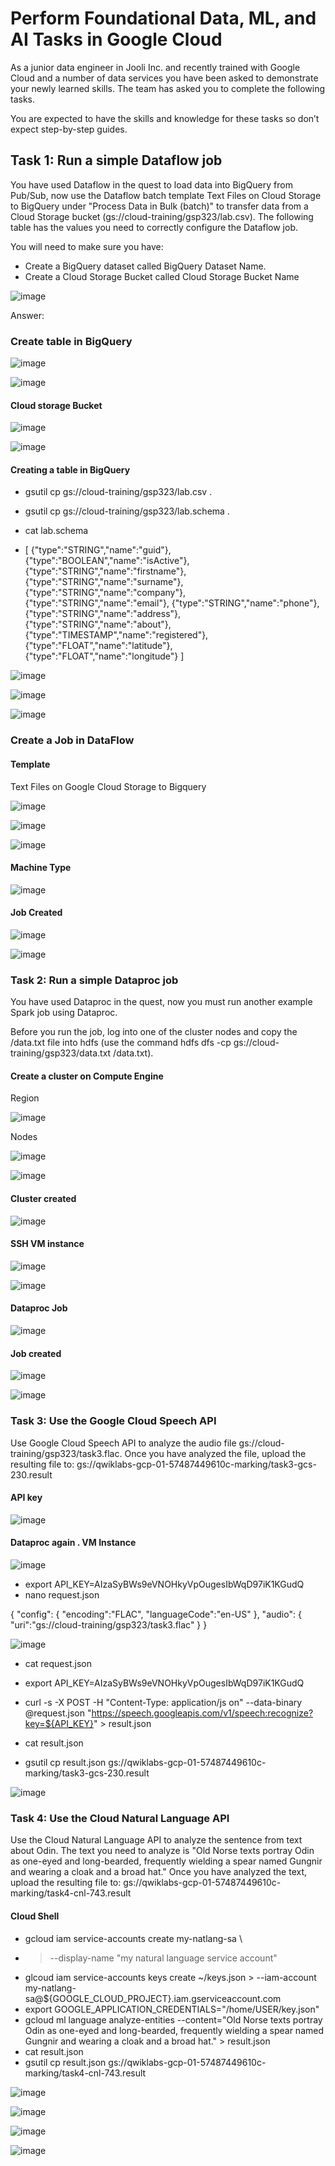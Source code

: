 # Perform Foundational Data, ML, and AI Tasks in Google Cloud


As a junior data engineer in Jooli Inc. and recently trained with Google Cloud and a number of data services you have been asked to demonstrate your newly learned skills. The team has asked you to complete the following tasks.

You are expected to have the skills and knowledge for these tasks so don’t expect step-by-step guides.

## Task 1: Run a simple Dataflow job

You have used Dataflow in the quest to load data into BigQuery from Pub/Sub, now use the Dataflow batch template Text Files on Cloud Storage to BigQuery under "Process Data in Bulk (batch)" to transfer data from a Cloud Storage bucket (gs://cloud-training/gsp323/lab.csv). The following table has the values you need to correctly configure the Dataflow job.

You will need to make sure you have:

- Create a BigQuery dataset called BigQuery Dataset Name.
- Create a Cloud Storage Bucket called Cloud Storage Bucket Name

![image](https://github.com/moniquecardoso25/Google-Cloud/assets/140358716/bc8c9a2d-3c04-4405-96d6-14be33f1ec39)

Answer:


###  Create table in BigQuery

![image](https://github.com/moniquecardoso25/Google-Cloud-Machine-Learning-Engineer/assets/140358716/6000885d-1572-4cb0-978e-0575fbc44c71)


![image](https://github.com/moniquecardoso25/Google-Cloud-Machine-Learning-Engineer/assets/140358716/049b06fb-001f-4c44-a910-c279b20788d4)



#### Cloud storage Bucket

![image](https://github.com/moniquecardoso25/Google-Cloud-Machine-Learning-Engineer/assets/140358716/31fae0a0-58da-4315-b212-25680afcdda2)



![image](https://github.com/moniquecardoso25/Google-Cloud-Machine-Learning-Engineer/assets/140358716/71f84934-e3ed-492e-9046-4013c3d2d518)



#### Creating a table in BigQuery 

- gsutil cp gs://cloud-training/gsp323/lab.csv .
- gsutil cp gs://cloud-training/gsp323/lab.schema .
- cat lab.schema



- [
{"type":"STRING","name":"guid"},
{"type":"BOOLEAN","name":"isActive"},
{"type":"STRING","name":"firstname"},
{"type":"STRING","name":"surname"},
{"type":"STRING","name":"company"},
{"type":"STRING","name":"email"},
{"type":"STRING","name":"phone"},
{"type":"STRING","name":"address"},
{"type":"STRING","name":"about"},
{"type":"TIMESTAMP","name":"registered"},
{"type":"FLOAT","name":"latitude"},
{"type":"FLOAT","name":"longitude"}
]



![image](https://github.com/moniquecardoso25/Google-Cloud-Machine-Learning-Engineer/assets/140358716/f1d6e99d-76a2-407c-b092-c829bb5eea95)



![image](https://github.com/moniquecardoso25/Google-Cloud-Machine-Learning-Engineer/assets/140358716/aa1e9c05-240e-4260-aa48-cbd6cc0c8ee7)



![image](https://github.com/moniquecardoso25/Google-Cloud-Machine-Learning-Engineer/assets/140358716/12b27a9d-0b21-49da-8922-71b29af96e20)




### Create a Job in DataFlow

#### Template

Text Files on Google Cloud Storage to Bigquery

![image](https://github.com/moniquecardoso25/Google-Cloud-Machine-Learning-Engineer/assets/140358716/48119144-7521-4789-9c89-822aa9c3b4e4)


![image](https://github.com/moniquecardoso25/Google-Cloud-Machine-Learning-Engineer/assets/140358716/616f0dfb-420b-40b5-8c62-7161ea66b95c)



![image](https://github.com/moniquecardoso25/Google-Cloud-Machine-Learning-Engineer/assets/140358716/753c3f36-06e8-4692-af6b-fd87485f564d)



#### Machine Type

![image](https://github.com/moniquecardoso25/Google-Cloud-Machine-Learning-Engineer/assets/140358716/69a1c2d1-3c0b-4573-800d-d98f46dbf955)


#### Job Created

![image](https://github.com/moniquecardoso25/Google-Cloud-Machine-Learning-Engineer/assets/140358716/e6d8be9b-6e80-4c56-bdbf-d7ded90cb1b9)


![image](https://github.com/moniquecardoso25/Google-Cloud-Machine-Learning-Engineer/assets/140358716/cbee849f-7a50-4106-8ade-05c45316a61e)



### Task 2: Run a simple Dataproc job
You have used Dataproc in the quest, now you must run another example Spark job using Dataproc.

Before you run the job, log into one of the cluster nodes and copy the /data.txt file into hdfs (use the command hdfs dfs -cp gs://cloud-training/gsp323/data.txt /data.txt).



#### Create a cluster on Compute Engine

Region

![image](https://github.com/moniquecardoso25/Google-Cloud-Machine-Learning-Engineer/assets/140358716/7f6b20d2-c4b6-458b-9c24-b8f61a7071ca)



Nodes

![image](https://github.com/moniquecardoso25/Google-Cloud-Machine-Learning-Engineer/assets/140358716/65477cfd-935f-4ca3-8aa9-a77263060ed3)


![image](https://github.com/moniquecardoso25/Google-Cloud-Machine-Learning-Engineer/assets/140358716/7bcc0e6b-3030-41fc-9c3e-ade855df9ea7)



#### Cluster created

![image](https://github.com/moniquecardoso25/Google-Cloud-Machine-Learning-Engineer/assets/140358716/cc1e0d83-56f2-49cb-95c9-c4ae4b14413a)




#### SSH VM instance

![image](https://github.com/moniquecardoso25/Google-Cloud-Machine-Learning-Engineer/assets/140358716/d32091ac-96f7-4704-98ee-ccf48a963163)


![image](https://github.com/moniquecardoso25/Google-Cloud-Machine-Learning-Engineer/assets/140358716/c6ada96a-e18f-45ed-9b18-afab77fdb16a)



#### Dataproc Job

![image](https://github.com/moniquecardoso25/Google-Cloud-Machine-Learning-Engineer/assets/140358716/760439a8-9805-4f66-bd12-7d42428b65c7)



#### Job created

![image](https://github.com/moniquecardoso25/Google-Cloud-Machine-Learning-Engineer/assets/140358716/2c938aa1-e0af-4676-8fe7-41176d1e0167)


![image](https://github.com/moniquecardoso25/Google-Cloud-Machine-Learning-Engineer/assets/140358716/17e2fb0d-6ea9-4fb3-8eb5-ad4823662dbf)



### Task 3: Use the Google Cloud Speech API

Use Google Cloud Speech API to analyze the audio file gs://cloud-training/gsp323/task3.flac. Once you have analyzed the file, upload the resulting file to: gs://qwiklabs-gcp-01-57487449610c-marking/task3-gcs-230.result


#### API key

![image](https://github.com/moniquecardoso25/Google-Cloud-Machine-Learning-Engineer/assets/140358716/bc660d89-d841-43e9-990f-359c46ad4145)



#### Dataproc again . VM Instance 

![image](https://github.com/moniquecardoso25/Google-Cloud-Machine-Learning-Engineer/assets/140358716/c0651629-f3b1-49e7-a1ed-4597343b9261)



- export API_KEY=AIzaSyBWs9eVNOHkyVpOugesIbWqD97iK1KGudQ
- nano request.json

{
        "config": {
                "encoding":"FLAC",
                "languageCode":"en-US"
        },
        "audio": {
                "uri":"gs://cloud-training/gsp323/task3.flac"
        }
}


![image](https://github.com/moniquecardoso25/Google-Cloud-Machine-Learning-Engineer/assets/140358716/8366393c-d327-480f-9f59-0f2b7064512d)




- cat request.json

- export API_KEY=AIzaSyBWs9eVNOHkyVpOugesIbWqD97iK1KGudQ
- curl -s -X POST -H "Content-Type: application/js on" --data-binary @request.json "https://speech.googleapis.com/v1/speech:recognize?key=${API_KEY}" > result.json
- cat result.json
- gsutil cp result.json gs://qwiklabs-gcp-01-57487449610c-marking/task3-gcs-230.result


![image](https://github.com/moniquecardoso25/Google-Cloud-Machine-Learning-Engineer/assets/140358716/148f88b7-376a-498d-a67f-c6fc2f3876a1)



### Task 4: Use the Cloud Natural Language API

Use the Cloud Natural Language API to analyze the sentence from text about Odin. The text you need to analyze is "Old Norse texts portray Odin as one-eyed and long-bearded, frequently wielding a spear named Gungnir and wearing a cloak and a broad hat." Once you have analyzed the text, upload the resulting file to: gs://qwiklabs-gcp-01-57487449610c-marking/task4-cnl-743.result

#### Cloud Shell
- gcloud iam service-accounts create my-natlang-sa \
- > --display-name "my natural language service account"
- glcoud iam service-accounts keys create ~/keys.json \> --iam-account my-natlang-sa@${GOOGLE_CLOUD_PROJECT}.iam.gserviceaccount.com
- export GOOGLE_APPLICATION_CREDENTIALS="/home/USER/key.json"
- gcloud ml language analyze-entities --content="Old Norse texts portray Odin as one-eyed and long-bearded, frequently wielding a spear named Gungnir and wearing a cloak and a broad hat." > result.json
- cat result.json
- gsutil cp result.json gs://qwiklabs-gcp-01-57487449610c-marking/task4-cnl-743.result


![image](https://github.com/moniquecardoso25/Google-Cloud-Machine-Learning-Engineer/assets/140358716/8d04463c-241c-4338-b4d3-cfabb67c41c6)


![image](https://github.com/moniquecardoso25/Google-Cloud-Machine-Learning-Engineer/assets/140358716/a7a96bda-08b6-40ee-a2ee-8c5e51d1f8c4)


![image](https://github.com/moniquecardoso25/Google-Cloud-Machine-Learning-Engineer/assets/140358716/da218e4c-fa8f-4ca7-9bfa-2b459fed79ac)


![image](https://github.com/moniquecardoso25/Google-Cloud-Machine-Learning-Engineer/assets/140358716/42a34b5d-d1b8-4aac-837b-0f595b2dd2e7)

